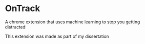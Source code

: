 # OnTrack

A chrome extension that uses machine learning to stop you getting distracted

This extension was made as part of my dissertation
